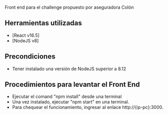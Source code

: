 Front end para el challenge propuesto por aseguradora Colón

## Herramientas utilizadas

- [React v16.5]
- [NodeJS v8]


## Precondiciones

- Tener instalado una versión de NodeJS superior a 8.12

## Procedimientos para levantar el Front End

- Ejecutar el comand "npm install" desde una terminal
- Una vez instalado, ejecutar "npm start" en una terminal.
- Para chequear el funcionamiento, ingresar al enlace http://{ip-pc}:3000. 
